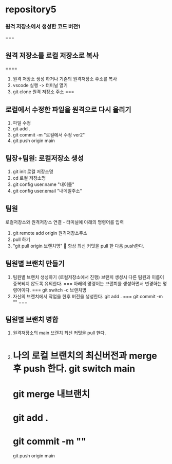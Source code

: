 # repository5
### 원격 저장소에서 생성한 코드 버전1
===
## 원격 저장소를 로컬 저장소로 복사
====
1. 원격 저장소 생성 하거나 기존의 원격저장소 주소를 복사
2. vscode 실행 -> 터미널 열기
3. git clone 원격 저장소 주소
===
## 로컬에서 수정한 파일을 원격으로 다시 올리기
1. 파일 수정
2. git add .
3. git commit -m "로컬에서 수정 ver2"
4. git push origin main
## 팀장+팀원: 로컬저장소 생성
1. git init 로컬 저장소명
2. cd 로컬 저장소명
3. git config user.name "내이름"
4. git config user.email "내메일주소"
## 팀원
로컬저장소와 원격저장소 연결 - 터미널에 아래의 명령어를 입력
1. git remote add origin 원격저장소주소
2. pull 하기
3. "git pull origin 브랜치명"
🔑 항상 최신 커밋을 pull 한 다음 push한다.
## 팀원별 브랜치 만들기
1. 팀원별 브랜치 생성하기 (로컬저장소에서 진행)
  브랜치 생성시 다른 팀원과 이름이 중복되지 않도록 유의한다.
  ===
  아래의 명령어는 브랜치를 생성하면서 변경하는 명령어이다.
  ===
  git switch -c 브랜치명
2. 자신의 브랜치에서 작업을 한후 버전을 생성한다.
  git add .
  ===
  git commit -m ""
  ===
  ## 팀원별 브랜치 병합
1. 원격저장소의 main 브랜치 최신 커밋을 pull 한다.
2. 나의 로컬 브랜치의 최신버전과 merge 후 push 한다.
   git switch main
   ===
   git merge 내브랜치
   ===
   git add .
   ===
   git commit -m ""
   ===
   git push origin main  
